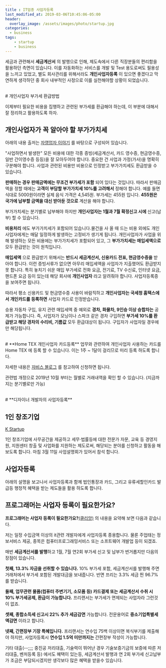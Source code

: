```yaml
---
title : IT업종 사업자등록
last_modified_at: 2019-03-06T10:45:06-05:00
header:
  overlay_image: /assets/images/photo/startup.jpg
categories:
  - business
tags: 
    - startup
    - business
---
```


세금과 관련해서 **세금계산서** 의 발행으로 인해, 제도속에서 다른 직장분들의 편리함을 활용하던 측면이 있습니다. 이를 자동화하는 서비스를 개발 및 Test 용도로써도 필용성을 느끼고 있었고, 별도 회사관리를 위해서라도 **개인사업자등록** 이 있으면 좋겠다고 막연하게 생각하던 중 회사 내부적인 사정으로 이를 실천해야할 상황이 되었습니다.

<br/>
# 개인사업자 부가세 환급방법

이제부터 필요한 비용을 집행하고 관련된 부가세를 환급해야 하는데, 이 부분에 대해서 잘 정리하고 활용하도록 하자.

## 개인사업자가 꼭 알아야 할 부가가치세

아래의 내용 출저는 [자영업자 이야기](https://m.blog.naver.com/PostView.nhn?blogId=eardoumi3&logNo=220801940086&proxyReferer=https%3A%2F%2Fwww.google.com%2F) 를 바탕으로 구성되어 있습니다.

"사업하면서 발생한" 모든 비용에 대한 각종 증빙(세금계산서, 카드 영수증, 현금영수증, 일반 간이영수증 등등)을 잘 모아두어야 합니다. 중요한 건 사업과 가정(가사)을 명확히 구분해야 합니다. 사업과 관련된 비용만 비용으로 인정받고 부가가치세도 환급받을 수 있습니다.

**판매하는 경우 판매금액에는 무조건 부가세가 포함** 되어 있다는 것입니다. 따라서 판매금액을 정할 때에는 **고객이 부담할 부가가치세 10%를 고려해서** 정해야 합니다. 예를 들면 식대로 5000원이라면 실제 음식 가격은 4,545원. 부가세는 455원 입니다. **455원은 국가에 납부할 금액을 대신 받아둔 것으로** 계산을 해야 합니다.

부가가치세는 분기별로 납부해야 하지만 **개인사업자는 1월과 7월 확정신고 시에** 신고(납부) 할 수 있습니다. 

**비용처리** 에도 부가가치세가 포함되어 있습니다.물건을 사 올 때 드는 비용 외에도 개인사업자에게는 매달 일정하게 발생하는 고정비가 생기게 됩니다. 개인사업자가 사업을 위해 발생하는 모든 비용에는 부가가치세가 포함되어 있고, 그 **부가가치세는 매입세액으로** 모두 환급받는 것이 원칙입니다.

**매입세액** 으로 환급받기 위해서는 **반드시 세금계산서, 신용카드 전표, 현금영수증을** 받아야 합니다.
이런 증빙서류가 없으면 아무리 매입세액을 사업자가 지출했어도 환급받지 못 합니다. 특히 놓치기 쉬운 매입 부가세로 전화 요금, 전기료, TV 수신료, 인터넷 요금, 핸드폰 요금 등이 있는데 해당 회사에 **개인사업자** 라고 알려줘야 합니다. 사업자등록증을 보여주면 됩니다.

따라서 평소 신용카드 및 현금영수증 사용이 바람직하고 **개인사업자는 국세청 홈택스에서 개인카드를 등록하면** 사업자 카드로 인정받습니다.

승용 자동차 구입, 유지 관련 매입세액 중 예외로 **경차, 화물차, 9인승 이상 승합차는** 공제가 가능합니다. 즉, 사업자가 모닝이나 스파크 같은 경차 구입하면 **부가세 10%를 환급받고 해당 경차의 수리비, 기름값** 모두 환급대상이 됩니다. 구입자가 사업자일 경우에만 해당됩니다. 

<br/>
# **Home TEX 개인사업자 카드등록**
업무와 관련하여 개인사업자 사용하는 카드를 Home TEX 에 등록 할 수 있습니다. 이는 1주 ~ 1달이 걸리므로 미리 등록 하도록 합니다.

자세한 내용은 [자비스 블로그](https://help.jobis.co/hc/ko/articles/360004528173-%EA%B0%9C%EC%9D%B8%EC%82%AC%EC%97%85%EC%9E%90%EC%9D%98-%EC%82%AC%EC%97%85%EC%9A%A9%EC%8B%A0%EC%9A%A9%EC%B9%B4%EB%93%9C-%ED%99%88%ED%83%9D%EC%8A%A4%EC%97%90-%EB%93%B1%EB%A1%9D%ED%95%98%EA%B8%B0) 를 참고하여 신청하면 됩니다.

관련법 개정으로 2019년 10월 부터는 월별로 거래내역을 확인 할 수 있습니다. (지금까지는 분기별로만 가능)




<br/>
# **디자이너 개발자의 사업자등록**

## **1인 창조기업**
[K Startup](https://www.k-startup.go.kr/homepage/businessManage/businessManageFunction.do?mid=1557&sid=128&itemSeq=1092)

1인 창조기업에 사무공간을 제공하고 세무·법률등에 대한 전문가 자문, 교육 등 경영지원, 지원센터 창출 및 사업화를 지원하는 제도로써, 해당되는 분야를 신청하고 활동을 해보도록 합니다. 마침 3월 11일 사업설명회가 있어서 참석 합니다.

## **사업자등록**
아래의 설명을 보고나서 사업자등록과 함께 법인통장과 카드, 그리고 유류세할인카드 발급등 행정적 혜택을 받는 제도들을 활용 하도록 합니다.

## **프로그래머는 사업자 등록이 필요한가요?** 
**프로그래머는 사업자 등록이 필요한가요?**[(클리앙)](https://www.clien.net/service/board/lecture/11588717) 의 내용을 요약해 보면 다음과 같습니다.

저는 일정 수입금액 이상의 it관련 개발자에게 사업자등록 종용합니다. 물론 주업태는 정보서비스 제공, 종목은  컴퓨터프로그래밍서비스 또는 소프트웨어 개발업 등이 되겠죠.

매번 **세금계산서를 발행**하고 1월, 7월 연2회 부가세 신고 및 납부가 번거롭지만 다음의 장점이 있습니다. 

**첫째, 13.3% 자금을 선취할 수 있습니다.** 
10% 부가세 포함, 세금계산서를 발행해 주면 거래처에서 부가세 포함된 개발대금을 보내줍니다. 반면 프리는 3.3% 세금 띈 96.7%를 받습니다. 

**둘째, 업무관련 물품(컴퓨터 주변기기, 소모품 등) 카드결제 또는 세금계산서 수취 시 10% 부가세공제, 환급이 가능합니다.** 프리랜서는 부가세가 면제되는 사업자라 그런것이 없죠.

**셋째, 종합소득세 신고시 22% 추가 세금감면** 가능합니다.  전문용어로 **중소기업특별세액감면** 이라고 합니다.

**넷째, 간편장부 기장 특혜입니다.**
프리랜서는 연수입 75백 이상이면 복식부기를 제출해야 하지만, 사업자등록시 **연수입 1.5억 미만까지는** 간편장부 작성이 가능합니다. 

기타 대출(--;;;; 중진공 저리대출, 기술력이 뛰어난 경우 기술보증기금의 보증에 따른 저리대출, 벤처등록 등) 에서도 혜택이 있는등, 세금계산서 발행과 연 2회 부가세 신고납부가 조금은 부담되시겠지만 생각보다 많은 혜택을 받을수 있습니다.